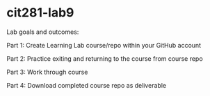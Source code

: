 # cit281-lab9

Lab goals and outcomes:

Part 1: Create Learning Lab course/repo within your GitHub account

Part 2: Practice exiting and returning to the course from course repo

Part 3: Work through course

Part 4: Download completed course repo as deliverable

